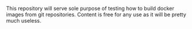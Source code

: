 This repository will serve sole purpose of testing how to build docker images from git repositories. Content is free for any use as it will be pretty much useless.
